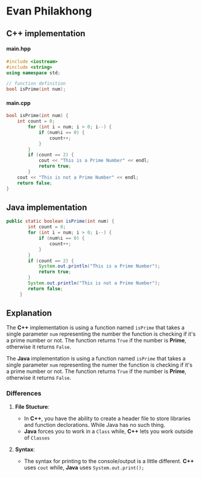 # Evan Philakhong

## C++ implementation

#### main.hpp
```c++
#include <iostream>
#include <string>
using namespace std;

// function definition
bool isPrime(int num);
```
#### main.cpp
```c++
bool isPrime(int num) {
    int count = 0;
        for (int i = num; i > 0; i--) {
            if (num%i == 0) {
                count++;
            }
        }
        if (count == 2) {
            cout << "This is a Prime Number" << endl;
            return true;
        }
    cout << "This is not a Prime Number" << endl;
    return false;
}
```

## Java implementation

```java
public static boolean isPrime(int num) {
        int count = 0;
        for (int i = num; i > 0; i--) {
            if (num%i == 0) {
                count++;
            }
        }
        if (count == 2) {
            System.out.println("This is a Prime Number");
            return true;
        }
        System.out.println("This is not a Prime Number");
        return false;
     }
```

## Explanation

The **C++** implementation is using a function named `isPrime` that takes a single parameter `num` representing the number the function is checking if it's a prime number or not. The function returns `True` if the number is **Prime**, otherwise it returns `False`.

The **Java** implementation is using a function named `isPrime` that takes a single parameter `num` representing the numer the function is checking if it's a prime number or not. The function returns `True` if the number is **Prime**, otherwise it returns `False`.

### Differences

1. **File Stucture**:
    - In **C++**, you have the ability to create a header file to store libraries and function declorations. While Java has no such thing.
    - **Java** forces you to work in a `Class` while, **C++** lets you work outside of `Classes`

2. **Syntax**:
    - The syntax for printing to the console/output is a little different. **C++** uses `cout` while, **Java** uses `System.out.print();`